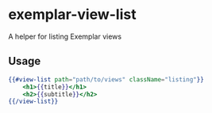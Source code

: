 # exemplar-view-list
A helper for listing Exemplar views

Usage
-----

```handlebars
{{#view-list path="path/to/views" className="listing"}}
    <h1>{{title}}</h1>
    <h2>{{subtitle}}</h2>
{{/view-list}}
```